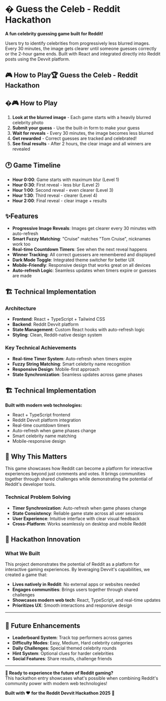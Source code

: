 # � Guess the Celeb - Reddit Hackathon

**A fun celebrity guessing game built for Reddit!**

Users try to identify celebrities from progressively less blurred images. Every 30 minutes, the image gets clearer until someone guesses correctly or the 2-hour game ends. Built with React and integrated directly into Reddit posts using the Devvit platform.

## 🎮 How to Play🏆 Guess the Celeb - Reddit Hackathon

## �🎮 How to Play

1. **Look at the blurred image** - Each game starts with a heavily blurred celebrity photo
2. **Submit your guess** - Use the built-in form to make your guess
3. **Wait for reveals** - Every 30 minutes, the image becomes less blurred
4. **Get rewarded** - Correct guesses are tracked and celebrated!
5. **See final results** - After 2 hours, the clear image and all winners are revealed

## 🕐 Game Timeline

- **Hour 0:00**: Game starts with maximum blur (Level 1)
- **Hour 0:30**: First reveal - less blur (Level 2)
- **Hour 1:00**: Second reveal - even clearer (Level 3)
- **Hour 1:30**: Third reveal - clearer (Level 4)
- **Hour 2:00**: Final reveal - clear image + results

## ✨Features

- **Progressive Image Reveals**: Images get clearer every 30 minutes with auto-refresh
- **Smart Fuzzy Matching**: "Cruise" matches "Tom Cruise", nicknames work too
- **Real-time Countdown Timers**: See when the next reveal happens
- **Winner Tracking**: All correct guessers are remembered and displayed
- **Dark Mode Toggle**: Integrated theme switcher for better UX
- **Mobile-Friendly**: Responsive design that works great on all devices
- **Auto-refresh Logic**: Seamless updates when timers expire or guesses are made

## 🏗️ Technical Implementation

### Architecture

- **Frontend**: React + TypeScript + Tailwind CSS
- **Backend**: Reddit Devvit platform
- **State Management**: Custom React hooks with auto-refresh logic
- **Styling**: Clean, Reddit-native design system

### Key Technical Achievements

- **Real-time Timer System**: Auto-refresh when timers expire
- **Fuzzy String Matching**: Smart celebrity name recognition
- **Responsive Design**: Mobile-first approach
- **State Synchronization**: Seamless updates across game phases

## 🏗️ Technical Implementation

**Built with modern web technologies:**

- React + TypeScript frontend
- Reddit Devvit platform integration
- Real-time countdown timers
- Auto-refresh when game phases change
- Smart celebrity name matching
- Mobile-responsive design

## 🎯 Why This Matters

This game showcases how Reddit can become a platform for interactive experiences beyond just comments and votes. It brings communities together through shared challenges while demonstrating the potential of Reddit's developer tools.

### Technical Problem Solving

- **Timer Synchronization**: Auto-refresh when game phases change
- **State Consistency**: Reliable game state across all user sessions
- **User Experience**: Intuitive interface with clear visual feedback
- **Cross-Platform**: Works seamlessly on desktop and mobile Reddit

## 🎯 Hackathon Innovation

### What We Built

This project demonstrates the potential of Reddit as a platform for interactive gaming experiences. By leveraging Devvit's capabilities, we created a game that:

- **Lives natively in Reddit**: No external apps or websites needed
- **Engages communities**: Brings users together through shared challenges
- **Showcases modern web tech**: React, TypeScript, and real-time updates
- **Prioritizes UX**: Smooth interactions and responsive design

---

## 🎪 Future Enhancements

- **Leaderboard System**: Track top performers across games
- **Difficulty Modes**: Easy, Medium, Hard celebrity categories
- **Daily Challenges**: Special themed celebrity rounds
- **Hint System**: Optional clues for harder celebrities
- **Social Features**: Share results, challenge friends

---

**🚀 Ready to experience the future of Reddit gaming?**  
This hackathon entry showcases what's possible when combining Reddit's community power with modern web technologies!

**Built with ❤️ for the Reddit Devvit Hackathon 2025** 🌟
